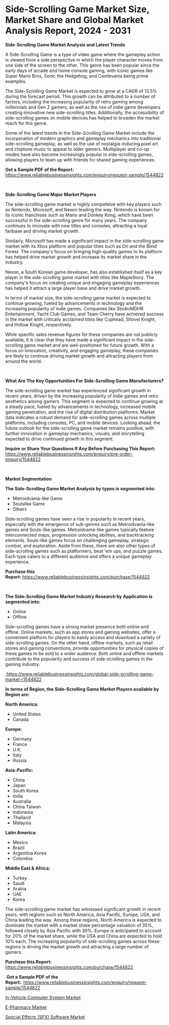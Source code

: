 <p><h1>Side-Scrolling Game Market Size, Market Share and Global Market Analysis Report, 2024 - 2031</h1></p><p><strong>Side-Scrolling Game Market Analysis and Latest Trends</strong></p>
<p><p>A Side-Scrolling Game is a type of video game where the gameplay action is viewed from a side perspective in which the player character moves from one side of the screen to the other. This genre has been popular since the early days of arcade and home console gaming, with iconic games like Super Mario Bros, Sonic the Hedgehog, and Castlevania being prime examples.</p><p>The Side-Scrolling Game Market is expected to grow at a CAGR of 13.5% during the forecast period. This growth can be attributed to a number of factors, including the increasing popularity of retro gaming among millennials and Gen Z gamers, as well as the rise of indie game developers creating innovative new side-scrolling titles. Additionally, the accessibility of side-scrolling games on mobile devices has helped to broaden the market reach for this genre.</p><p>Some of the latest trends in the Side-Scrolling Game Market include the incorporation of modern graphics and gameplay mechanics into traditional side-scrolling gameplay, as well as the use of nostalgia-inducing pixel art and chiptune music to appeal to older gamers. Multiplayer and co-op modes have also become increasingly popular in side-scrolling games, allowing players to team up with friends for shared gaming experiences.</p></p>
<p><strong>Get a Sample PDF of the Report:&nbsp;</strong> <a href="https://www.reliablebusinessinsights.com/enquiry/request-sample/1544822">https://www.reliablebusinessinsights.com/enquiry/request-sample/1544822</a></p>
<p>&nbsp;</p>
<p><strong>Side-Scrolling Game Major Market Players</strong></p>
<p><p>The side-scrolling game market is highly competitive with key players such as Nintendo, Microsoft, and Nexon leading the way. Nintendo is known for its iconic franchises such as Mario and Donkey Kong, which have been successful in the side-scrolling genre for many years. The company continues to innovate with new titles and consoles, attracting a loyal fanbase and driving market growth.</p><p>Similarly, Microsoft has made a significant impact in the side-scrolling game market with its Xbox platform and popular titles such as Ori and the Blind Forest. The company's focus on bringing high-quality games to its platform has helped drive market growth and increase its market share in the industry.</p><p>Nexon, a South Korean game developer, has also established itself as a key player in the side-scrolling game market with titles like MapleStory. The company's focus on creating unique and engaging gameplay experiences has helped it attract a large player base and drive market growth.</p><p>In terms of market size, the side-scrolling game market is expected to continue growing, fueled by advancements in technology and the increasing popularity of indie games. Companies like StudioMDHR Entertainment, Yacht Club Games, and Team Cherry have achieved success in the market with critically acclaimed titles like Cuphead, Shovel Knight, and Hollow Knight, respectively.</p><p>While specific sales revenue figures for these companies are not publicly available, it is clear that they have made a significant impact in the side-scrolling game market and are well-positioned for future growth. With a focus on innovation, creativity, and engaging gameplay, these companies are likely to continue driving market growth and attracting players from around the world.</p></p>
<p>&nbsp;</p>
<p><strong>What Are The Key Opportunities For Side-Scrolling Game Manufacturers?</strong></p>
<p><p>The side-scrolling game market has experienced significant growth in recent years, driven by the increasing popularity of indie games and retro aesthetics among gamers. This segment is expected to continue growing at a steady pace, fueled by advancements in technology, increased mobile gaming penetration, and the rise of digital distribution platforms. Market data indicates a robust demand for side-scrolling games across multiple platforms, including consoles, PC, and mobile devices. Looking ahead, the future outlook for the side-scrolling game market remains positive, with further innovation in gameplay mechanics, visuals, and storytelling expected to drive continued growth in this segment.</p></p>
<p><strong>Inquire or Share Your Questions If Any Before Purchasing This Report:</strong> <a href="https://www.reliablebusinessinsights.com/enquiry/pre-order-enquiry/1544822">https://www.reliablebusinessinsights.com/enquiry/pre-order-enquiry/1544822</a></p>
<p>&nbsp;</p>
<p><strong>Market Segmentation</strong></p>
<p><strong>The Side-Scrolling Game Market Analysis by types is segmented into:</strong></p>
<p><ul><li>Metroidvania-like Game</li><li>Soulslike Game</li><li>Others</li></ul></p>
<p><p>Side-scrolling games have seen a rise in popularity in recent years, especially with the emergence of sub-genres such as Metroidvania-like games and Souls-like games. Metroidvania-like games typically feature interconnected maps, progression unlocking abilities, and backtracking elements. Souls-like games focus on challenging gameplay, strategic combat, and exploration. Aside from these, there are also other types of side-scrolling games such as platformers, beat 'em ups, and puzzle games. Each type caters to a different audience and offers a unique gameplay experience.</p></p>
<p><strong>Purchase this Report:&nbsp;</strong><a href="https://www.reliablebusinessinsights.com/purchase/1544822">https://www.reliablebusinessinsights.com/purchase/1544822</a></p>
<p>&nbsp;</p>
<p><strong>The Side-Scrolling Game Market Industry Research by Application is segmented into:</strong></p>
<p><ul><li>Online</li><li>Offline</li></ul></p>
<p><p>Side-scrolling games have a strong market presence both online and offline. Online markets, such as app stores and gaming websites, offer a convenient platform for players to easily access and download a variety of side-scrolling games. On the other hand, offline markets, such as retail stores and gaming conventions, provide opportunities for physical copies of these games to be sold to a wider audience. Both online and offline markets contribute to the popularity and success of side-scrolling games in the gaming industry.</p></p>
<p><a href="https://www.reliablebusinessinsights.com/global-side-scrolling-game-market-r1544822">&nbsp;https://www.reliablebusinessinsights.com/global-side-scrolling-game-market-r1544822</a></p>
<p><strong>In terms of Region, the Side-Scrolling Game Market Players available by Region are:</strong></p>
<p>
    <p> <strong> North America: </strong>
        <ul>
            <li>United States</li>
            <li>Canada</li>
        </ul>
        </p> 
    <p> <strong> Europe: </strong>
        <ul>
            <li>Germany</li>
            <li>France</li>
            <li>U.K.</li>
            <li>Italy</li>
            <li>Russia</li>
        </ul>
        </p> 
    <p> <strong> Asia-Pacific: </strong>
        <ul>
            <li>China</li>
            <li>Japan</li>
            <li>South Korea</li>
            <li>India</li>
            <li>Australia</li>
            <li>China Taiwan</li>
            <li>Indonesia</li>
            <li>Thailand</li>
            <li>Malaysia</li>
        </ul>
        </p> 
    <p> <strong> Latin America: </strong>
        <ul>
            <li>Mexico</li>
            <li>Brazil</li>
            <li>Argentina Korea</li>
            <li>Colombia</li>
        </ul>
        </p> 
    <p> <strong> Middle East & Africa: </strong>
        <ul>
            <li>Turkey</li>
            <li>Saudi</li>
            <li>Arabia</li>
            <li>UAE</li>
            <li>Korea</li>
        </ul>
    </p>
    </p>
<p><p>The side-scrolling game market has witnessed significant growth in recent years, with regions such as North America, Asia Pacific, Europe, USA, and China leading the way. Among these regions, North America is expected to dominate the market with a market share percentage valuation of 35%, followed closely by Asia Pacific with 30%. Europe is anticipated to account for 20% of the market share, while the USA and China are expected to hold 10% each. The increasing popularity of side-scrolling games across these regions is driving the market growth and attracting a large number of gamers.</p></p>
<p><strong>Purchase this Report: </strong><a href="https://www.reliablebusinessinsights.com/purchase/1544822">https://www.reliablebusinessinsights.com/purchase/1544822</a></p>
<p>&nbsp;<strong>Get a Sample PDF of the Report:&nbsp;&nbsp;</strong><a href="https://www.reliablebusinessinsights.com/enquiry/request-sample/1544822">https://www.reliablebusinessinsights.com/enquiry/request-sample/1544822</a></p>
<p><strong></strong></p>
<p><p><a href="https://github.com/vimar16th/Market-Research-Report-List-5/blob/main/in-vehicle-computer-system-market.md">In-Vehicle Computer System Market</a></p><p><a href="https://github.com/luckyshygirl/Market-Research-Report-List-5/blob/main/e-pharmacy-market.md">E-Pharmacy Market</a></p><p><a href="https://github.com/markusgodoy/Market-Research-Report-List-4/blob/main/special-effects-sfx-software-market.md">Special Effects (SFX) Software Market</a></p></p>